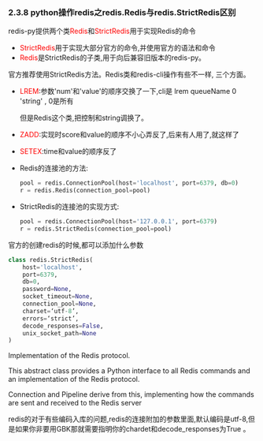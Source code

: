 ### 2.3.8 python操作redis之redis.Redis与redis.StrictRedis区别

redis-py提供两个类<font color=red>Redis</font>和<font color=red>StrictRedis</font>用于实现Redis的命令

- <font color=red>StrictRedis</font>用于实现大部分官方的命令,并使用官方的语法和命令
- <font color=red>Redis</font>是StrictRedis的子类,用于向后兼容旧版本的redis-py。 

官方推荐使用StrictRedis方法。Redis类和redis-cli操作有些不一样, 三个方面。 

- <font color=red>LREM</font>:参数'num'和'value'的顺序交换了一下,cli是 lrem queueName 0 'string' , 0是所有<br>

  但是Redis这个类,把控制和string调换了。

- <font color=red>ZADD</font>:实现时score和value的顺序不小心弄反了,后来有人用了,就这样了

- <font color=red>SETEX</font>:time和value的顺序反了

- Redis的连接池的方法:
  ```python
  pool = redis.ConnectionPool(host='localhost', port=6379, db=0)
  r = redis.Redis(connection_pool=pool)
  ```
  
- StrictRedis的连接池的实现方式:
  ```python
  pool = redis.ConnectionPool(host='127.0.0.1', port=6379)
  r = redis.StrictRedis(connection_pool=pool)
  ```

官方的创建redis的时候,都可以添加什么参数

```python
class redis.StrictRedis(
    host='localhost', 
    port=6379, 
    db=0, 
    password=None, 
    socket_timeout=None, 
    connection_pool=None, 
    charset=‘utf-8’, 
    errors=‘strict’, 
    decode_responses=False, 
    unix_socket_path=None
)
```

Implementation of the Redis protocol.

This abstract class provides a Python interface to all Redis commands and an implementation of the Redis protocol.

Connection and Pipeline derive from this, implementing how the commands are sent and received to the Redis server

redis的对于有些编码入库的问题,redis的连接附加的参数里面,默认编码是utf-8,但是如果你非要用GBK那就需要指明你的chardet和decode_responses为True 。

